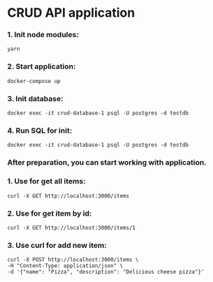 # CRUD API application

### 1. Init node modules:
```
yarn
```
###  2. Start application:
```
docker-compose up
```
### 3. Init database:
```
docker exec -it crud-database-1 psql -U postgres -d testdb
```
### 4. Run SQL for init:
```
docker exec -it crud-database-1 psql -U postgres -d testdb
```
### After preparation, you can start working with application.

### 1. Use for get all items:
```
curl -X GET http://localhost:3000/items
```
### 2. Use for get item by id:
```
curl -X GET http://localhost:3000/items/1
```
### 3. Use curl for add new item:
```
curl -X POST http://localhost:3000/items \
-H "Content-Type: application/json" \
-d '{"name": "Pizza", "description": "Delicious cheese pizza"}'
